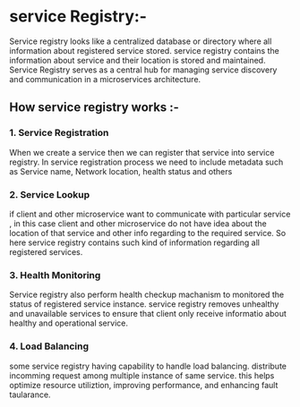 # service Registry:-  
Service registry looks like a centralized database or directory where all information about registered service stored.
service registry contains the information about service and their location is stored and maintained.
Service Registry serves as a central hub for managing service discovery and communication in a microservices architecture. 
## How service registry works :- 
### 1. Service Registration
When we create a service then we can register that service into service registry.
In service registration process we need to include metadata such as Service name, Network location, health status and others 
### 2. Service Lookup
if client and other microservice want to communicate with particular service , 
in this case client and other microservice do not have idea about the location of that service and other info regarding to the required service.
So here service registry contains such kind of information regarding all registered services.
### 3. Health Monitoring
Service registry also perform health checkup machanism to monitored the status of registered service instance. 
service registry removes unhealthy and unavailable services to ensure that client only receive informatio about healthy and operational service.
### 4. Load Balancing
some service registry having capability to handle load balancing.
distribute incomming request among multiple instance of same service. this helps optimize resource utiliztion, improving performance, and enhancing fault taularance.




